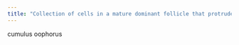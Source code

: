 ```yaml
---
title: "Collection of cells in a mature dominant follicle that protrudes into the follicular cavity = _____"
---
```

cumulus oophorus


